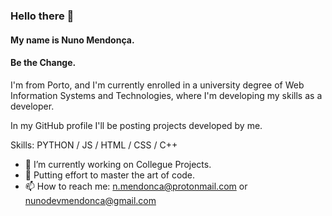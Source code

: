 ### Hello there 👋
#### My name is Nuno Mendonça.
#### Be the Change.

I'm from Porto, and I'm currently enrolled in a university degree of Web Information Systems and Technologies, where I'm developing my skills as a developer.

In my GitHub profile I'll be posting projects developed by me.

Skills: PYTHON / JS / HTML / CSS / C++

- 🔭 I’m currently working on Collegue Projects. 
- 🌱 Putting effort to master the art of code. 
- 📫 How to reach me: n.mendonca@protonmail.com or nunodevmendonca@gmail.com

